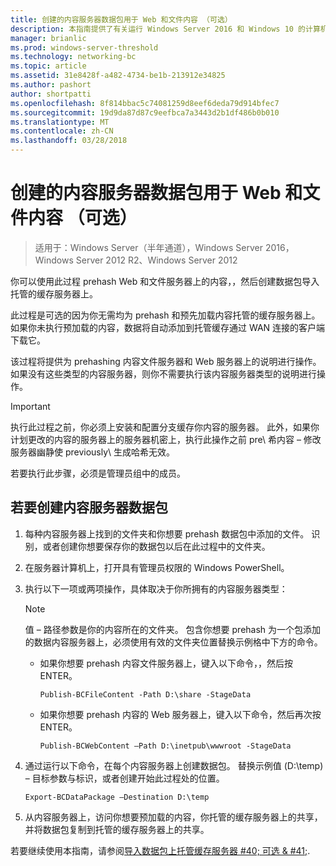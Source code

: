 ```yaml
---
title: 创建的内容服务器数据包用于 Web 和文件内容 （可选）
description: 本指南提供了有关运行 Windows Server 2016 和 Windows 10 的计算机上托管的缓存型部署分支缓存的说明进行操作
manager: brianlic
ms.prod: windows-server-threshold
ms.technology: networking-bc
ms.topic: article
ms.assetid: 31e8428f-a482-4734-be1b-213912e34825
ms.author: pashort
author: shortpatti
ms.openlocfilehash: 8f814bbac5c74081259d8eef6deda79d914bfec7
ms.sourcegitcommit: 19d9da87d87c9eefbca7a3443d2b1df486b0b010
ms.translationtype: MT
ms.contentlocale: zh-CN
ms.lasthandoff: 03/28/2018
---
```

# <a name="create-content-server-data-packages-for-web-and-file-content-optional"></a>创建的内容服务器数据包用于 Web 和文件内容 （可选）

>适用于：Windows Server（半年通道），Windows Server 2016，Windows Server 2012 R2、Windows Server 2012

你可以使用此过程 prehash Web 和文件服务器上的内容，，然后创建数据包导入托管的缓存服务器上。 

此过程是可选的因为你无需均为 prehash 和预先加载内容托管的缓存服务器上。 如果你未执行预加载的内容，数据将自动添加到托管缓存通过 WAN 连接的客户端下载它。

该过程将提供为 prehashing 内容文件服务器和 Web 服务器上的说明进行操作。 如果没有这些类型的内容服务器，则你不需要执行该内容服务器类型的说明进行操作。

>[!IMPORTANT]
>执行此过程之前，你必须上安装和配置分支缓存你内容的服务器。 此外，如果你计划更改的内容的服务器上的服务器机密上，执行此操作之前 pre\ 希内容 – 修改服务器幽静使 previously\ 生成哈希无效。

若要执行此步骤，必须是管理员组中的成员。

## <a name="to-create-content-server-data-packages"></a>若要创建内容服务器数据包

1. 每种内容服务器上找到的文件夹和你想要 prehash 数据包中添加的文件。 识别，或者创建你想要保存你的数据包以后在此过程中的文件夹。

2. 在服务器计算机上，打开具有管理员权限的 Windows PowerShell。

3. 执行以下一项或两项操作，具体取决于你所拥有的内容服务器类型：

    > [!NOTE]
    > 值 – 路径参数是你的内容所在的文件夹。 包含你想要 prehash 为一个包添加的数据内容服务器上，必须使用有效的文件夹位置替换示例格中下方的命令。
  
    - 如果你想要 prehash 内容文件服务器上，键入以下命令，，然后按 ENTER。

        ```  
        Publish-BCFileContent -Path D:\share -StageData
        ```  

    -   如果你想要 prehash 内容的 Web 服务器上，键入以下命令，然后再次按 ENTER。

        ```  
        Publish-BCWebContent –Path D:\inetpub\wwwroot -StageData
        ```  

4. 通过运行以下命令，在每个内容服务器上创建数据包。 替换示例值 \(D:\\temp\) – 目标参数与标识，或者创建开始此过程处的位置。

    ```  
    Export-BCDataPackage –Destination D:\temp
    ```  

5. 从内容服务器上，访问你想要预加载的内容，你托管的缓存服务器上的共享，并将数据包复制到托管的缓存服务器上的共享。

若要继续使用本指南，请参阅[导入数据包上托管缓存服务器 #40; 可选 & #41;](9-Bc-Import-Data.md).

